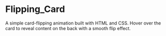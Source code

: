 # Flipping_Card
A simple card-flipping animation built with HTML and CSS. Hover over the card to reveal content on the back with a smooth flip effect.
